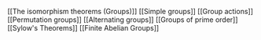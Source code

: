 [[The isomorphism theorems (Groups)]]
[[Simple groups]]
[[Group actions]]
[[Permutation groups]]
[[Alternating groups]]
[[Groups of prime order]]
[[Sylow's Theorems]]
[[Finite Abelian Groups]]